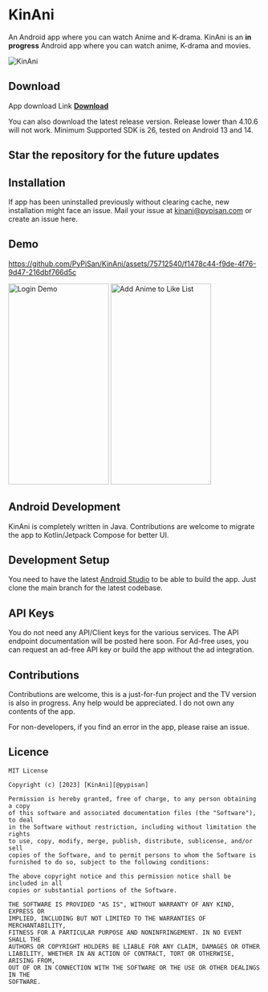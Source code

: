# KinAni
An Android app where you can watch Anime and K-drama. KinAni is an **in progress** Android app where you can watch anime, K-drama and movies.

![KinAni](https://github.com/PyPiSan/KinAni/assets/75712540/ec22aeeb-0085-488b-b0cf-03a2dceb5eef)


## Download
App download Link
<a href="https://github.com/PyPiSan/KinAni/releases/download/v4.10.6-stable/KinAni.apk" target="_blank"><b>Download</b></a>

You can also download the latest release version.
Release lower than 4.10.6 will not work.
Minimum Supported SDK is 26, tested on Android 13 and 14.

## Star the repository for the future updates

## Installation
If app has been uninstalled previously without clearing cache, new installation might face an issue.
Mail your issue at kinani@pypisan.com or create an issue here.

## Demo
https://github.com/PyPiSan/KinAni/assets/75712540/f1478c44-f9de-4f76-9d47-216dbf766d5c

<img src="https://github.com/PyPiSan/KinAni/assets/75712540/f7114e6b-2ad6-4ecf-865e-3f77fd804886" alt="Login Demo" width="200" height="400">
<img src="https://github.com/PyPiSan/KinAni/assets/75712540/c69d6439-a10e-41b8-8fe9-d877f50b1fd9" alt="Add Anime to Like List" width="200" height="400">



## Android Development
KinAni is completely written in Java. Contributions are welcome to migrate the app to Kotlin/Jetpack Compose for better UI. 

## Development Setup
You need to have the latest [Android Studio](https://developer.android.com/studio) to be able to build the app.
Just clone the main branch for the latest codebase.

## API Keys
You do not need any API/Client keys for the various services.
The API endpoint documentation will be posted here soon.
For Ad-free uses, you can request an ad-free API key or build the app without the ad integration.

## Contributions

Contributions are welcome, this is a just-for-fun project and the TV version is also in progress. Any help would be appreciated. I do not own any contents of the app.

For non-developers, if you find an error in the app, please raise an issue.

## Licence

```
MIT License

Copyright (c) [2023] [KinAni][@pypisan]

Permission is hereby granted, free of charge, to any person obtaining a copy
of this software and associated documentation files (the "Software"), to deal
in the Software without restriction, including without limitation the rights
to use, copy, modify, merge, publish, distribute, sublicense, and/or sell
copies of the Software, and to permit persons to whom the Software is
furnished to do so, subject to the following conditions:

The above copyright notice and this permission notice shall be included in all
copies or substantial portions of the Software.

THE SOFTWARE IS PROVIDED "AS IS", WITHOUT WARRANTY OF ANY KIND, EXPRESS OR
IMPLIED, INCLUDING BUT NOT LIMITED TO THE WARRANTIES OF MERCHANTABILITY,
FITNESS FOR A PARTICULAR PURPOSE AND NONINFRINGEMENT. IN NO EVENT SHALL THE
AUTHORS OR COPYRIGHT HOLDERS BE LIABLE FOR ANY CLAIM, DAMAGES OR OTHER
LIABILITY, WHETHER IN AN ACTION OF CONTRACT, TORT OR OTHERWISE, ARISING FROM,
OUT OF OR IN CONNECTION WITH THE SOFTWARE OR THE USE OR OTHER DEALINGS IN THE
SOFTWARE.

```
